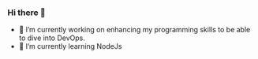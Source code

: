 ### Hi there 👋


- 🔭 I’m currently working on enhancing my programming skills to be able to dive into DevOps.
- 🌱 I’m currently learning NodeJs
